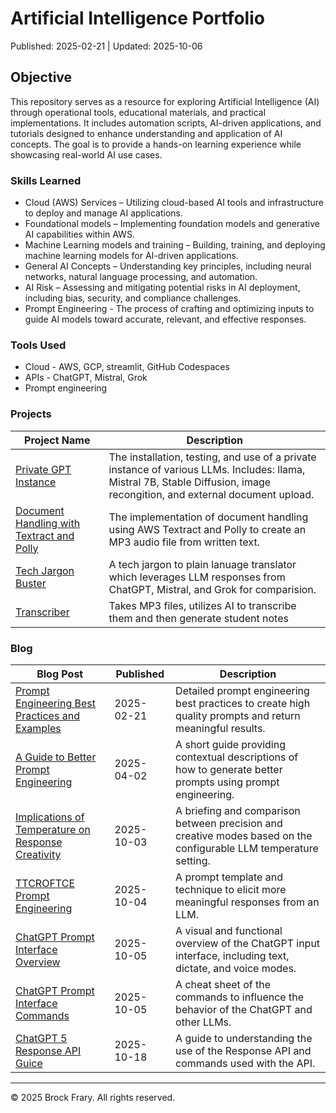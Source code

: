 # Artificial Intelligence Portfolio
Published: 2025-02-21 | Updated: 2025-10-06

## Objective

This repository serves as a resource for exploring Artificial Intelligence (AI) through operational tools, educational materials, and practical implementations. It includes automation scripts, AI-driven applications, and tutorials designed to enhance understanding and application of AI concepts. The goal is to provide a hands-on learning experience while showcasing real-world AI use cases. 

### Skills Learned

- Cloud (AWS) Services – Utilizing cloud-based AI tools and infrastructure to deploy and manage AI applications.
- Foundational models – Implementing foundation models and generative AI capabilities within AWS.
- Machine Learning models and training – Building, training, and deploying machine learning models for AI-driven applications.
- General AI Concepts – Understanding key principles, including neural networks, natural language processing, and automation.
- AI Risk – Assessing and mitigating potential risks in AI deployment, including bias, security, and compliance challenges.
- Prompt Engineering - The process of crafting and optimizing inputs to guide AI models toward accurate, relevant, and effective responses.

### Tools Used

- Cloud - AWS, GCP, streamlit, GitHub Codespaces
- APIs - ChatGPT, Mistral, Grok
- Prompt engineering

### Projects
| Project Name                                  | Description                |
|-----------------------------------------------|----------------------------|
| <a href="https://github.com/VoxSecuritatis/Project-AI-PrivateInstanceGPT">Private GPT Instance			| The installation, testing, and use of a private instance of various LLMs.  Includes:  llama, Mistral 7B, Stable Diffusion, image recongition, and external document upload. |
| <a href="https://github.com/VoxSecuritatis/Project-AI-DocumentHandlingTextractPolly">Document Handling with Textract and Polly  | The implementation of document handling using AWS Textract and Polly to create an MP3 audio file from written text. |
| <a href="https://github.com/VoxSecuritatis/Project-AI-tech-jargon-buster">Tech Jargon Buster | A tech jargon to plain lanuage translator which leverages LLM responses from ChatGPT, Mistral, and Grok for comparision. |
| <a href="https://github.com/VoxSecuritatis/Project-Python-AI-Transcriber">Transcriber | Takes MP3 files, utilizes AI to transcribe them and then generate student notes |

### Blog
| **Blog Post**  | **Published**                  | **Description** |
|----------------|--------------------------------|-----------------|
| [Prompt Engineering Best Practices and Examples](https://github.com/VoxSecuritatis/Blog-AI-PromptEngineeringBestPractices) | 2025-02-21 | Detailed prompt engineering best practices to create high quality prompts and return meaningful results. |
| [A Guide to Better Prompt Engineering](https://github.com/VoxSecuritatis/Blog-AI-BetterPromptEngineering) | 2025-04-02 | A short guide providing contextual descriptions of how to generate better prompts using prompt engineering. |
| [Implications of Temperature on Response Creativity](https://github.com/VoxSecuritatis/Blog-AI-PromptEngineering-Temperature/tree/main) | 2025-10-03 | A briefing and comparison between precision and creative modes based on the configurable LLM temperature setting. |
| [TTCROFTCE Prompt Engineering](https://github.com/VoxSecuritatis/Blog-AI-PromptEngineering-TCROFTCE) | 2025-10-04 | A prompt template and technique to elicit more meaningful responses from an LLM. |
| [ChatGPT Prompt Interface Overview](https://github.com/VoxSecuritatis/Blog-AI-PromptEngineering-ChatGPT_Interface) | 2025-10-05 | A visual and functional overview of the ChatGPT input interface, including text, dictate, and voice modes. |
| [ChatGPT Prompt Interface Commands](https://github.com/VoxSecuritatis/Blog-AI-PromptEngineering-PromptCommandsCheatSheet) | 2025-10-05 | A cheat sheet of the commands to influence the behavior of the ChatGPT and other LLMs. |
| [ChatGPT 5 Response API Guice](https://github.com/VoxSecuritatis/Blog-AI-PromptEngineering-OpenAI-Response-API-Guide) | 2025-10-18 | A guide to understanding the use of the Response API and commands used with the API. |

---

© 2025 Brock Frary. All rights reserved.
